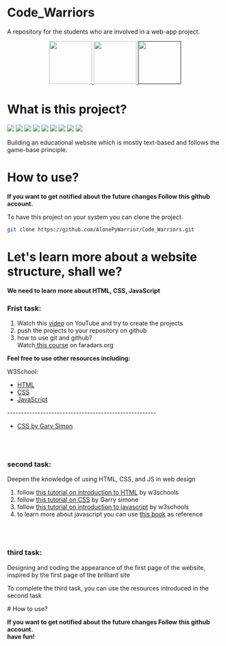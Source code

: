 # Code_Warriors
A repository for the students who are involved in a web-app project.


<div align="center">
  <a href="#">
    <img src="https://img.shields.io/badge/Instagram-E4405F?style=for-the-badge&logo=instagram&logoColor=white" width="100"/>
  </a>
  <a href="#">
    <img src="https://img.shields.io/badge/website-blue?style=for-the-badge&logo=About.me&logoColor=white" width="100"/>
  </a>
  <a href="">
    <img src="https://img.shields.io/badge/Telegram-2CA5E0?style=for-the-badge&logo=telegram&logoColor=white" width="100"/>
  </a>
</div>


# What is this project?
<span><img src="https://img.shields.io/badge/figma-F24E1E?style=flat&logo=figma&logoColor=gray" /></span>
<span><img src="https://img.shields.io/badge/html5-E34F26?style=flat&logo=html5&logoColor=white" /></span>
<span><img src="https://img.shields.io/badge/css3-1572B6?style=flat&logo=css3&logoColor=green" /></span>
<span><img src="https://img.shields.io/badge/javascript-F7DF1E?style=flat&logo=javascript&logoColor=orange" /></span>
<span><img src="https://img.shields.io/badge/react-61DAFB?style=flat&logo=react&logoColor=orange" /></span>
<span><img src="https://img.shields.io/badge/python-3776AB?style=flat&logo=python&logoColor=yellow" /></span>
<span><img src="https://img.shields.io/badge/Django-092E20?style=flat&logo=django&logoColor=blue" /></span>
<span><img src="https://img.shields.io/badge/Docker-2CA5E0?style=flat&logo=docker&logoColor=white" /></span>
<span><img src="https://img.shields.io/badge/PostgreSQL-316192?style=flat&logo=postgresql&logoColor=white" /></span>

<p>Building an educational website which is mostly text-based and follows the game-base principle.</p>

# How to use?

<strong>If you want to get notified about the future changes Follow this github account.</strong>

To have this project on your system you can clone the project.

```bash
git clone https://github.com/AlonePyWarrior/Code_Warriors.git
```

# Let's learn more about a website structure, shall we?
<strong>We need to learn more about HTML, CSS, JavaScript</strong>
<h3>Frist task:</h3>
<p>
  <ol>
    <li>
      Watch this <a href="https://www.youtube.com/watch?v=EWv2jnhZErc">video</a> on YouTube and try to create the projects
    </li>
    <li>
      push the projects to your repository on github
    </li>
    <li>
      how to use git and github?</li> 
       Watch<a href="https://faradars.org/courses/fvgit9609-git-github-gitlab"> this course</a>  on faradars.org
    </li>  
  </ol>
</p>
<strong>Feel free to use other resources including:</strong>
  <p>W3School:</p>
  <ul>
        <li><a href="https://www.w3schools.com/html/">HTML</a></li>
        <li><a href="https://www.w3schools.com/css/">CSS</a></li>
        <li><a href="https://www.w3schools.com/js/">JavaScript</a></li>
  </ul>
  <p>------------------------------------------------------</p>
  <ul>
    <li>
      <a href="https://downloadly.ir/elearning/video-tutorials/css-by-gary-simon/">CSS by Gary Simon</a>
    </li>
  </ul>
</P>

</br></br>
<h3>second task:</h3>
<p>Deepen the knowledge of using HTML, CSS, and JS in web design</p>
<p>
  <ol>
    <li>
      follow <a href="https://www.w3schools.com/html/html_intro.asp">this tutorial on introduction to HTML</a> by w3schools
    </li>
    <li>
        follow <a href="https://downloadly.ir/elearning/video-tutorials/css-by-gary-simon/">this tutorial on CSS</a> by Garry simone
    </li>
    <li>
        follow <a href="https://www.w3schools.com/js/default.asp">this tutorial on introduction to javascript</a> by w3schools
    </li>
    <li>
        to learn more about javascript you can use <a href="http://eloquentjs.ir">this book</a> as reference 
    </li>  
  </ol>
</p>
</br></br>
<h3>third task:</h3>
<p>Designing and coding the appearance of the first page of the website, inspired by the first page of the brilliant site</p>
<p>To complete the third task, you can use the resources introduced in the second task</p>
# How to use?

<strong>If you want to get notified about the future changes Follow this github account.</strong></br>
<strong>have fun!</strong>



